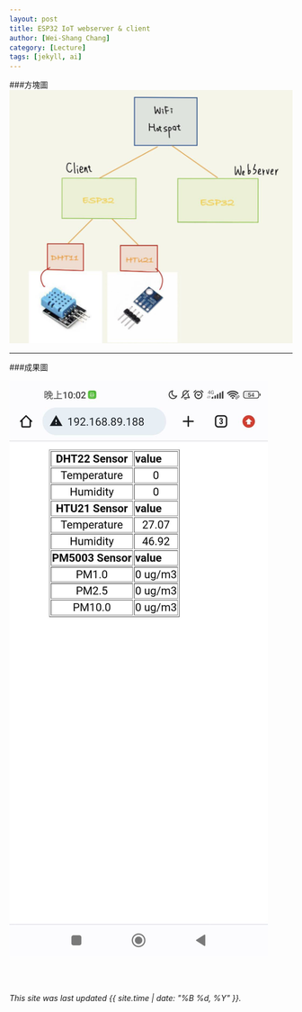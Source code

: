 ```yaml
---
layout: post
title: ESP32 IoT webserver & client
author: [Wei-Shang Chang]
category: [Lecture]
tags: [jekyll, ai]
---
```


###方塊圖
![](https://github.com/sijop/MCU-project/blob/main/images/iot.jpg?raw=true)

---
###成果圖

![](https://github.com/sijop/MCU-project/blob/main/images/tmp_received.jpg?raw=true)


<br>
<br>


*This site was last updated {{ site.time | date: "%B %d, %Y" }}.*

